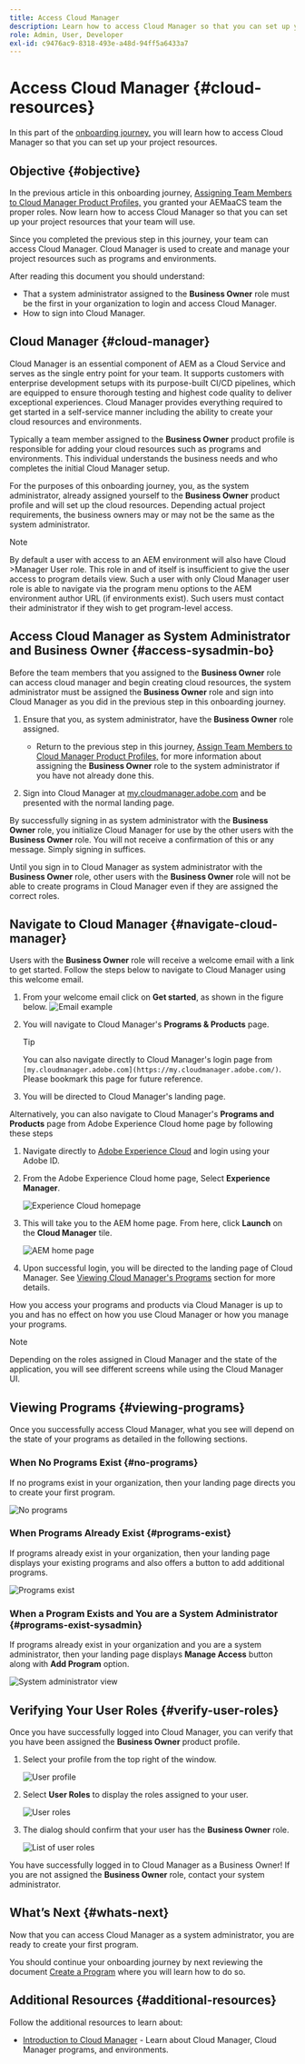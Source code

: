 ```yaml
---
title: Access Cloud Manager
description: Learn how to access Cloud Manager so that you can set up your project resources.
role: Admin, User, Developer
exl-id: c9476ac9-8318-493e-a48d-94ff5a6433a7
---
```

# Access Cloud Manager {#cloud-resources}

In this part of the [onboarding journey,](overview.md) you will learn how to access Cloud Manager so that you can set up your project resources.

## Objective {#objective}

In the previous article in this onboarding journey, [Assigning Team Members to Cloud Manager Product Profiles,](assign-profiles-cloud-manager.md) you granted your AEMaaCS team the proper roles. Now learn how to access Cloud Manager so that you can set up your project resources that your team will use.

Since you completed the previous step in this journey, your team can access Cloud Manager. Cloud Manager is used to create and manage your project resources such as programs and environments.

After reading this document you should understand:

* That a system administrator assigned to the **Business Owner** role must be the first in your organization to login and access Cloud Manager.
* How to sign into Cloud Manager.

## Cloud Manager {#cloud-manager}

Cloud Manager is an essential component of AEM as a Cloud Service and serves as the single entry point for your team. It supports customers with enterprise development setups with its purpose-built CI/CD pipelines, which are equipped to ensure thorough testing and highest code quality to deliver exceptional experiences. Cloud Manager provides everything required to get started in a self-service manner including the ability to create your cloud resources and environments.

Typically a team member assigned to the **Business Owner** product profile is responsible for adding your cloud resources such as programs and environments. This individual understands the business needs and who completes the initial Cloud Manager setup.

For the purposes of this onboarding journey, you, as the system administrator, already assigned yourself to the **Business Owner** product profile and will set up the cloud resources. Depending actual project requirements, the business owners may or may not be the same as the system administrator.

>[!NOTE]
>
>By default a user with access to an AEM environment will also have Cloud >Manager User role. This role in and of itself is insufficient to give the user access to program details view. Such a user with only Cloud Manager user role is able to navigate via the program menu options to the AEM environment author URL (if environments exist). Such users must contact their administrator if they wish to get program-level access.

## Access Cloud Manager as System Administrator and Business Owner {#access-sysadmin-bo}

Before the team members that you assigned to the **Business Owner** role can access cloud manager and begin creating cloud resources, the system administrator must be assigned the **Business Owner** role and sign into Cloud Manager as you did in the previous step in this onboarding journey.

1. Ensure that you, as system administrator, have the **Business Owner** role assigned.

   * Return to the previous step in this journey, [Assign Team Members to Cloud Manager Product Profiles,](assign-profiles-cloud-manager.md) for more information about assigning the **Business Owner** role to the system administrator if you have not already done this.

1. Sign into Cloud Manager at [my.cloudmanager.adobe.com](https://my.cloudmanager.adobe.com/) and be presented with the normal landing page.

By successfully signing in as system administrator with the **Business Owner** role, you initialize Cloud Manager for use by the other users with the **Business Owner** role. You will not receive a confirmation of this or any message. Simply signing in suffices.

Until you sign in to Cloud Manager as system administrator with the **Business Owner** role, other users with the **Business Owner** role will not be able to create programs in Cloud Manager even if they are assigned the correct roles.

## Navigate to Cloud Manager {#navigate-cloud-manager}

Users with the **Business Owner** role will receive a welcome email with a link to get started. Follow the steps below to navigate to Cloud Manager using this welcome email.

1. From your welcome email click on **Get started**, as shown in the figure below.
    ![Email example](/help/journey-onboarding/assets/get-started-email.png)

1. You will navigate to Cloud Manager's **Programs & Products** page.

   >[!TIP]
   >
   >You can also navigate directly to Cloud Manager's login page from `[my.cloudmanager.adobe.com](https://my.cloudmanager.adobe.com/)`. Please bookmark this page for future reference.

1. You will be directed to Cloud Manager's landing page.

Alternatively, you can also navigate to Cloud Manager's **Programs and Products** page from Adobe Experience Cloud home page by following these steps

1. Navigate directly to [Adobe Experience Cloud](https://experience.adobe.com) and login using your Adobe ID.

1. From the Adobe Experience Cloud home page, Select **Experience Manager**.

   ![Experience Cloud homepage](/help/journey-onboarding/assets/setup-resources2.png)

1. This will take you to the AEM home page. From here, click **Launch** on the **Cloud Manager** tile.

   ![AEM home page](/help/journey-onboarding/assets/setup-resources3.png)

1. Upon successful login, you will be directed to the landing page of Cloud Manager. See [Viewing Cloud Manager's Programs](#viewing-programs) section for more details.

How you access your programs and products via Cloud Manager is up to you and has no effect on how you use Cloud Manager or how you manage your programs.

>[!NOTE]
>
>Depending on the roles assigned in Cloud Manager and the state of the application, you will see different screens while using the Cloud Manager UI.

## Viewing Programs {#viewing-programs}

Once you successfully access Cloud Manager, what you see will depend on the state of your programs as detailed in the following sections.

### When No Programs Exist {#no-programs}

If no programs exist in your organization, then your landing page directs you to create your first program.

![No programs](/help/implementing/cloud-manager/getting-access-to-aem-in-cloud/assets/first_timelogin0.png)

### When Programs Already Exist {#programs-exist}

If programs already exist in your organization, then your landing page displays your existing programs and also offers a button to add additional programs.

![Programs exist](/help/implementing/cloud-manager/getting-access-to-aem-in-cloud/assets/first_timelogin1.png)

### When a Program Exists and You are a System Administrator {#programs-exist-sysadmin}

If programs already exist in your organization and you are a system administrator, then your landing page displays **Manage Access** button along with **Add Program** option.

![System administrator view](/help/implementing/cloud-manager/getting-access-to-aem-in-cloud/assets/admin-console-4.png)

## Verifying Your User Roles {#verify-user-roles}

Once you have successfully logged into Cloud Manager, you can verify that you have been assigned the **Business Owner** product profile.

1. Select your profile from the top right of the window.

   ![User profile](/help/journey-onboarding/assets/setup-resources5.png)

1. Select **User Roles** to display the roles assigned to your user.

   ![User roles](/help/journey-onboarding/assets/setup-resources6.png)

1. The dialog should confirm that your user has the **Business Owner** role.

   ![List of user roles](/help/journey-onboarding/assets/setup-resources7.png)

You have successfully logged in to Cloud Manager as a Business Owner! If you are not assigned the **Business Owner** role, contact your system administrator.

## What’s Next {#whats-next}

Now that you can access Cloud Manager as a system administrator, you are ready to create your first program.

You should continue your onboarding journey by next reviewing the document [Create a Program](create-program.md) where you will learn how to do so.

## Additional Resources {#additional-resources}

Follow the additional resources to learn about:

* [Introduction to Cloud Manager](/help/onboarding/cloud-manager-introduction.md) - 
Learn about Cloud Manager, Cloud Manager programs, and environments.
